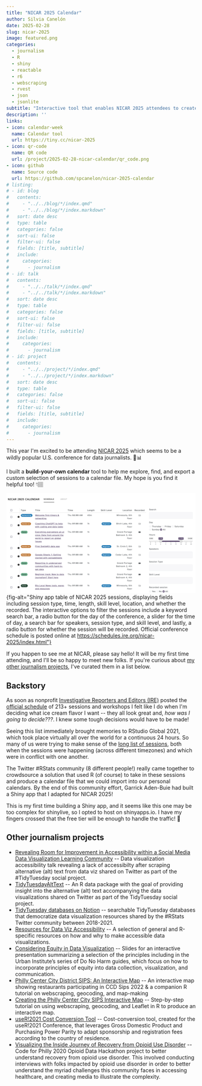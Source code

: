 ```yaml
---
title: "NICAR 2025 Calendar"
author: Silvia Canelón
date: 2025-02-28
slug: nicar-2025
image: featured.png
categories:
  - journalism
  - R
  - shiny
  - reactable
  - r6
  - webscraping
  - rvest
  - json
  - jsonlite
subtitle: "Interactive tool that enables NICAR 2025 attendees to create a calendar file (.ics) from a custom selection of conference sessions posted on the [NICAR 2025 schedule](https://schedules.ire.org/nicar-2025/)."
description: ''
links:
- icon: calendar-week
  name: Calendar tool
  url: https://tiny.cc/nicar-2025
- icon: qr-code
  name: QR code
  url: /project/2025-02-28-nicar-calendar/qr_code.png
- icon: github
  name: Source code
  url: https://github.com/spcanelon/nicar-2025-calendar
# listing: 
# - id: blog
#   contents: 
#     - "../../blog/*/index.qmd"
#     - "../../blog/*/index.markdown"
#   sort: date desc
#   type: table
#   categories: false
#   sort-ui: false
#   filter-ui: false
#   fields: [title, subtitle]
#   include:
#     categories:
#       - journalism
# - id: talk
#   contents: 
#     - "../../talk/*/index.qmd"
#     - "../../talk/*/index.markdown"
#   sort: date desc
#   type: table
#   categories: false
#   sort-ui: false
#   filter-ui: false
#   fields: [title, subtitle]
#   include:
#     categories:
#       - journalism
# - id: project
#   contents: 
#     - "../../project/*/index.qmd"
#     - "../../project/*/index.markdown"
#   sort: date desc
#   type: table
#   categories: false
#   sort-ui: false
#   filter-ui: false
#   fields: [title, subtitle]
#   include:
#     categories:
#       - journalism
---
```







This year I'm excited to be attending [NICAR 2025](https://www.ire.org/training/conferences/nicar-2025/) which seems to be a wildly popular U.S. conference for data journalists. 🥳📊

I built a **build-your-own calendar** tool to help me explore, find, and export a custom selection of sessions to a calendar file. My hope is you find it helpful too! 👇🏽

![NICAR 2025 calendar Shiny app](social-card.png){fig-alt="Shiny app table of NICAR 2025 sessions, displaying fields including session type, time, length, skill level, location, and whether the recorded. The interactive options to filter the sessions include a keyword search bar, a radio button for the day of the conference, a slider for the time of day, a search bar for speakers, session type, and skill level, and lastly, a radio button for whether the session will be recorded. Official conference schedule is posted online at https://schedules.ire.org/nicar-2025/index.html"}

If you happen to see me at NICAR, please say hello! It will be my first time attending, and I'll be so happy to meet new folks. If you're curious about [my other journalism projects](#other-journalism-projects), I've curated them in a list below.

## Backstory

As soon as nonprofit [Investigative Reporters and Editors (IRE)](https://www.ire.org/) posted the [official schedule](https://schedules.ire.org/nicar-2025/) of 213+ sessions and workshops I felt like I do when I'm deciding what ice cream flavor I want -- they all look great and, _how was I going to decide???_. I knew some tough decisions would have to be made!

Seeing this list immediately brought memories to RStudio Global 2021, which took place virtually all over the world for a continuous 24 hours. So many of us were trying to make sense of the [long list of sessions](https://web.archive.org/web/20210122034233/https://global.rstudio.com/student/all_events), both when the sessions were happening (across different timezones) and which were in conflict with one another.

The Twitter #RStats community (8 different people!) really came together to crowdsource a solution that used R (of course) to take in these sessions and produce a calendar file that we could import into our personal calendars. By the end of this community effort, Garrick Aden-Buie had built a Shiny app that I adapted for NICAR 2025!

This is my first time building a Shiny app, and it seems like this one may be too complex for shinylive, so I opted to host on shinyapps.io. I have my fingers crossed that the free tier will be enough to handle the traffic! 🤞

## Other journalism projects

- [Revealing Room for Improvement in Accessibility within a Social Media Data Visualization Learning Community](/talk/2021-05-04-data-viz-accessibility/) -- Data visualization accessibility talk revealing a lack of accessibilty after scraping alternative (alt) text from data viz shared on Twitter as part of the #TidyTuesday social project.
- [TidyTuesdayAltText](/project/2021-05-04-tidy-tuesday-alt-text/) -- An R data package with the goal of providing insight into the alternative (alt) text accompanying the data visualizations shared on Twitter as part of the TidyTuesday social project.
- [TidyTuesday databases on Notion](/project/2021-05-04-tidy-tuesday-alt-text/#tidytuesday-databases-on-notion) -- searchable TidyTuesday databases that democratize data visualization resources shared by the #RStats Twitter community between 2018-2021.
- [Resources for Data Viz Accessibility](/blog/2021-09-23-data-viz-a11y/) -- A selection of general and R-specific resources on how and why to make accessible data visualizations.
- [Considering Equity in Data Visualization](/talk/2024-07-10-data-equity-ldi/) -- Slides for an interactive presentation summarizing a selection of the principles including in the Urban Institute’s series of Do No Harm guides, which focus on how to incorporate principles of equity into data collection, visualization, and communication.
- [Philly Center City District SIPS: An Interactive Map](/project/2024-06-16-ccd-sips/) -- An interactive map showing restaurants participating in CCD Sips 2022 & a companion R tutorial on webscraping, geocoding, and map-making
- [Creating the Philly Center City SIPS Interactive Map](/blog/2022-05-31-ccd-sips/) -- Step-by-step tutorial on using webscraping, geocoding, and Leaflet in R to produce an interactive map.
- [useR!2021 Cost Conversion Tool](/project/2021-01-01-useR-2021/) -- Cost-conversion tool, created for the useR!2021 Conference, that leverages Gross Domestic Product and Purchasing Power Parity to adapt sponsorship and registration fees according to the country of residence.
- [Visualizing the Inside Journey of Recovery from Opioid Use Disorder](/project/2020-03-25-data-hack-opioid/) -- Code for Philly 2020 Opioid Data Hackathon project to better understand recovery from opioid use disorder. This involved conducting interviews with folks impacted by opioid use disorder in order to better understand the myriad challenges this community faces in accessing healthcare, and creating media to illustrate the complexity.

